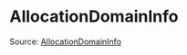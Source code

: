 # AllocationDomainInfo

Source: [AllocationDomainInfo](../../csrc/device_lower/pass/allocation.h#L19)
